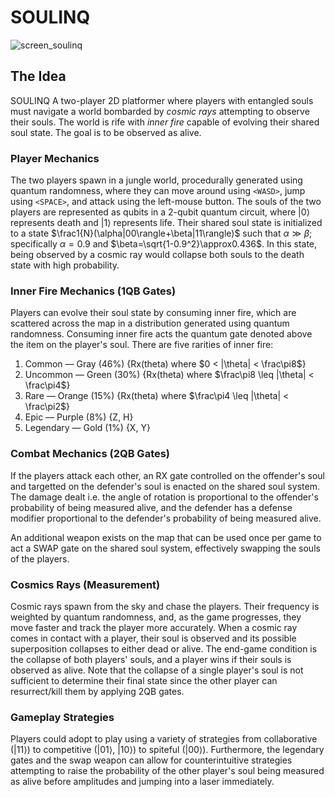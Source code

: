# SOULINQ

![screen_soulinq](https://user-images.githubusercontent.com/25019973/151709141-94df4f4b-a17c-4673-8f5f-b6141dc87210.png)

## The Idea

SOULINQ A two-player 2D platformer where players with entangled souls must navigate a world bombarded by *cosmic rays* attempting to observe their souls. The world is rife with *inner fire* capable of evolving their shared soul state. The goal is to be observed as alive.

### Player Mechanics
The two players spawn in a jungle world, procedurally generated using quantum randomness, where they can move around using `<WASD>`, jump using `<SPACE>`, and attack using the left-mouse button. The souls of the two players are represented as qubits in a 2-qubit quantum circuit, where $|0\rangle$ represents death and $|1\rangle$ represents life. Their shared soul state is initialized to a state $\frac1{N}(\alpha|00\rangle+\beta|11\rangle)$ such that $\alpha\gg\beta$; specifically $\alpha=0.9$ and $\beta=\sqrt{1-0.9^2}\approx0.436$. In this state, being observed by a cosmic ray would collapse both souls to the death state with high probability.

### Inner Fire Mechanics (1QB Gates)
Players can evolve their soul state by consuming inner fire, which are scattered across the map in a distribution generated using quantum randomness. Consuming inner fire acts the quantum gate denoted above the item on the player's soul. There are five rarities of inner fire:
1. Common — Gray (46%) {Rx(theta) where $0 < |\theta| < \frac\pi8$}
3. Uncommon — Green (30%) {Rx(theta) where $\frac\pi8 \leq |\theta| < \frac\pi4$}
4. Rare — Orange (15%) {Rx(theta) where $\frac\pi4 \leq |\theta| < \frac\pi2$}
5. Epic — Purple (8%) {Z, H}
6. Legendary — Gold (1%) {X, Y}

### Combat Mechanics (2QB Gates)
If the players attack each other, an RX gate controlled on the offender's soul and targetted on the defender's soul is enacted on the shared soul system. The damage dealt i.e. the angle of rotation is proportional to the offender's probability of being measured alive, and the defender has a defense modifier proportional to the defender's probability of being measured alive.

An additional weapon exists on the map that can be used once per game to act a SWAP gate on the shared soul system, effectively swapping the souls of the players.

### Cosmics Rays (Measurement)
Cosmic rays spawn from the sky and chase the players. Their frequency is weighted by quantum randomness, and, as the game progresses, they move faster and track the player more accurately. When a cosmic ray comes in contact with a player, their soul is observed and its possible superposition collapses to either dead or alive. The end-game condition is the collapse of both players' souls, and a player wins if their souls is observed as alive. Note that the collapse of a single player's soul is not sufficient to determine their final state since the other player can resurrect/kill them by applying 2QB gates.

### Gameplay Strategies
Players could adopt to play using a variety of strategies from collaborative ($|11\rangle$) to competitive ($|01\rangle$, $|10\rangle$) to spiteful ($|00\rangle$). Furthermore, the legendary gates and the swap weapon can allow for counterintuitive strategies attempting to raise the probability of the other player's soul being measured as alive before amplitudes and jumping into a laser immediately. 



